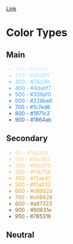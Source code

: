 [Link](https://yeun.github.io/open-color/)

# Color Types

## Main

<ul>
  <li style="color: #d0ebff">100 - #d0ebff</li>
  <li style="color: #a5d8ff">200 - #a5d8ff</li>
  <li style="color: #74c0fc">300 - #74c0fc</li>
  <li style="color: #4dabf7">400 - #4dabf7</li>
  <li style="color: #339af0">500 - #339af0</li>
  <li style="color: #228be6">600 - #228be6</li>
  <li style="color: #1c7ed6">700 - #1c7ed6</li>
  <li style="color: #1971c2">800 - #1971c2</li>
  <li style="color: #1864ab">900 - #1864ab</li>
</ul>

## Secondary

<ul>
  <li style="color: #f8d299">50 - #f8d299</li>
  <li style="color: #f6c984">100 - #f6c984</li>
  <li style="color: #f5c070">200 - #f5c070</li>
  <li style="color: #f3b75b">300 - #f3b75b</li>
  <li style="color: #f2ae47">400 - #f2ae47</li>
  <li style="color: #f0a532">500 - #f0a532</li>
  <li style="color: #d8952d">600 - #d8952d</li>
  <li style="color: #c08428">700 - #c08428</li>
  <li style="color: #a87323">800 - #a87323</li>
  <li style="color: #90631e">900 - #90631e</li>
  <li style="color: #785319">950 - #785319</li>
</ul>

## Neutral

